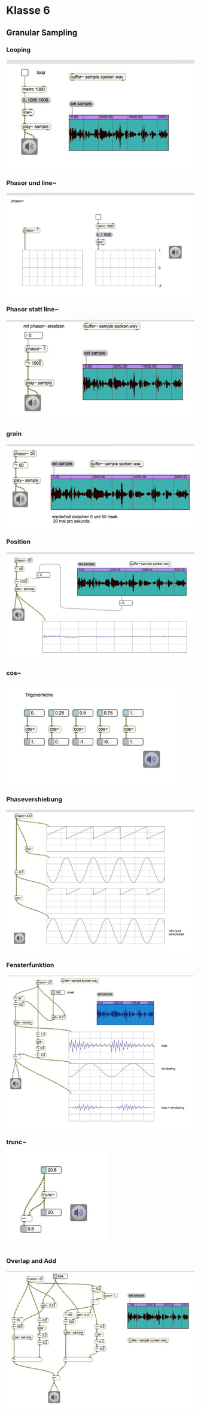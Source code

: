 # Klasse 6

## Granular Sampling

### Looping
![](K6/1.png)

### Phasor und line~
![](K6/2.png)

### Phasor statt line~
![](K6/3.png)

### grain
![](K6/4.png)

### Position
![](K6/5.png)

### cos~
![](K6/6.png)

### Phasevershiebung
![](K6/7.png)

### Fensterfunktion
![](K6/9.png)

### trunc~
![](K6/10.png)

### Overlap and Add
![](K6/11.png)



